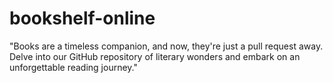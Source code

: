 # bookshelf-online
"Books are a timeless companion, and now, they're just a pull request away. Delve into our GitHub repository of literary wonders and embark on an unforgettable reading journey."
